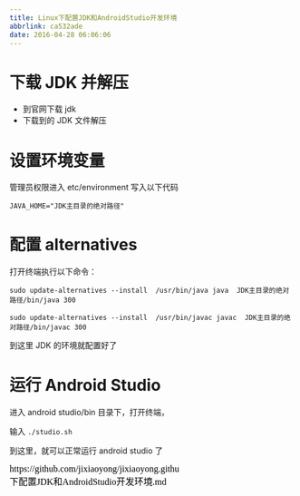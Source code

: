 ```yaml
---
title: Linux下配置JDK和AndroidStudio开发环境
abbrlink: ca532ade
date: 2016-04-28 06:06:06
---
```


# 下载 JDK 并解压

- 到官网下载 jdk
- 下载到的 JDK 文件解压

# 设置环境变量

管理员权限进入 etc/environment 写入以下代码

```
JAVA_HOME="JDK主目录的绝对路径"
```

# 配置 alternatives

打开终端执行以下命令：

```
sudo update-alternatives --install  /usr/bin/java java  JDK主目录的绝对路径/bin/java 300

sudo update-alternatives --install  /usr/bin/javac javac  JDK主目录的绝对路径/bin/javac 300
```

到这里 JDK 的环境就配置好了

# 运行 Android Studio

进入 android studio/bin 目录下，打开终端，

输入 `./studio.sh`

到这里，就可以正常运行 android studio 了



<script src="https://jixiaoyong.github.io/js/edit_on_github.js"></script>
<iframe id="iframeid" scrolling=false height="50" frameborder="no" border="0" marginwidth="0" marginheight="0" onload="Javascript:editOnGithub()" srcdoc="<div id=&quot;url&quot;>https://github.com/jixiaoyong/jixiaoyong.github.io/blob/hexo_blog/blog/source/_posts/Linux下配置JDK和AndroidStudio开发环境.md</div>"></iframe>